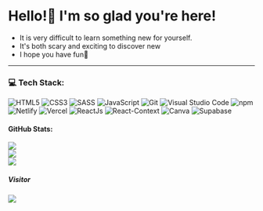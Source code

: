 # Hello!🤗 I'm so glad you're here!

- It is very difficult to learn something new for yourself.
- It's both scary and exciting to discover new
- I hope you have fun🙏

---

### 💻 Tech Stack:

![HTML5](https://img.shields.io/badge/html5-%23E34F26.svg?style=for-the-badge&logo=html5&logoColor=white)
![CSS3](https://img.shields.io/badge/css3-%231572B6.svg?style=for-the-badge&logo=css3&logoColor=white)
![SASS](https://img.shields.io/badge/SASS-hotpink.svg?style=for-the-badge&logo=SASS&logoColor=white)
![JavaScript](https://img.shields.io/badge/javascript-%23323330.svg?style=for-the-badge&logo=javascript&logoColor=%23F7DF1E)
![Git](https://img.shields.io/badge/git-%23D7D5C6.svg?style=for-the-badge&logo=git&logoColor=#E34F26)
![Visual Studio Code](https://img.shields.io/badge/Visual%20Studio%20Code-0078d7.svg?style=for-the-badge&logo=visual-studio-code&logoColor=white)
![npm](https://img.shields.io/badge/-npm-1C2128?style=flat-square&logo=npm)
![Netlify](https://img.shields.io/badge/netlify-%23000000.svg?style=for-the-badge&logo=netlify&logoColor=#00C7B7)
![Vercel](https://img.shields.io/badge/vercel-%23000000.svg?style=for-the-badge&logo=vercel&logoColor=white)
![ReactJs](https://img.shields.io/badge/react-%2320232a.svg?style=for-the-badge&logo=react&logoColor=%2361DAFB)
![React-Context](https://img.shields.io/badge/-ReactContext-61DAFB?style=flat-square&logo=react&logoColor=black)
![Canva](https://img.shields.io/badge/Canva-%2300C4CC.svg?style=for-the-badge&logo=Canva&logoColor=white)
![Supabase](https://img.shields.io/badge/-Supabase-1C1C1C?style=flat-square&logo=supabase)

#### GitHub Stats:

![](https://streak-stats.demolab.com?user=bakna2t&theme=highcontrast&hide_border=true&border_radius=4&exclude_days=Sun%2CSat)<br/>
![](https://github-readme-stats-git-masterrstaa-rickstaa.vercel.app/api?username=bakna2t&&show_icons=true&theme=dark)<br/>
![](https://github-readme-stats.vercel.app/api/top-langs/?username=bakna2t&theme=highcontrast&hide_border=false&include_all_commits=true&count_private=true&layout=compact)<br/>

##### Visitor

[![](https://visitcount.itsvg.in/api?id=bakna2t&label=You%20are%20visitor%20number&color=0&pretty=true)](https://visitcount.itsvg.in)

<!-- <p style="text-align: center;"><iframe src="https://giphy.com/embed/1iUZiXocraqiP7zy" width="480" height="268" frameBorder="0" class="giphy-embed" allowFullScreen></iframe></p> -->
